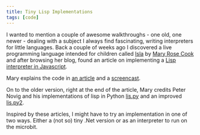 ```yaml
---
title: Tiny Lisp Implementations
tags: [code]
---
```


I wanted to mention a couple of awesome walkthroughs - one old, one newer - dealing with a subject I always find fascinating,
writing interpreters for little languages. Back a couple of weeks ago I discovered a live programming language intended
for children called <a href="http://islalanguage.org/">Isla</a> by
<a href="https://twitter.com/maryrosecook">Mary Rose Cook</a> and after browsing her blog, found an article on
implementing a <a href="https://github.com/maryrosecook/littlelisp">Lisp interpreter in Javascript</a>.

Mary explains the code in <a href="https://maryrosecook.com/blog/post/little-lisp-interpreter">an article</a> and a
<a href="https://www.youtube.com/watch?v=hqnTvuvXPCc">screencast</a>.

On to the older version, right at the end of the article, Mary credits Peter Novig and his implementations of lisp
in Python <a href="http://norvig.com/lispy.html">lis.py</a> and an improved <a href="http://norvig.com/lispy2.html">lis.py2</a>.

Inspired by these articles, I might have to try an implementation in one of two ways. Either a (not so) tiny .Net version
or as an interpreter to run on the microbit.
